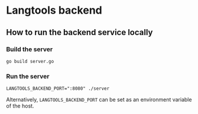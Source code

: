 # Langtools backend

## How to run the backend service locally

### Build the server

```shell
go build server.go
```

### Run the server

```shell
LANGTOOLS_BACKEND_PORT=":8080" ./server
```

Alternatively, `LANGTOOLS_BACKEND_PORT` can be set as an environment variable of
the host.